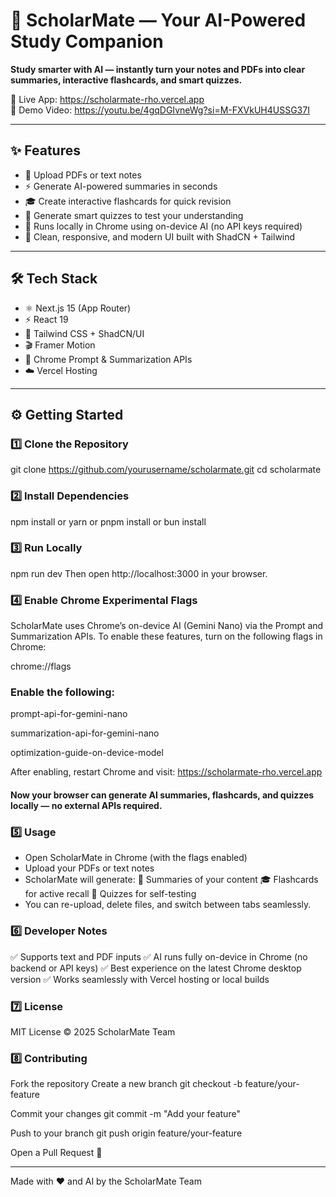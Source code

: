 # 🧠 ScholarMate — Your AI-Powered Study Companion

**Study smarter with AI — instantly turn your notes and PDFs into clear summaries, interactive flashcards, and smart quizzes.**

🚀 Live App: https://scholarmate-rho.vercel.app  
🎥 Demo Video: https://youtu.be/4gqDGIvneWg?si=M-FXVkUH4USSG37I

---

## ✨ Features
- 📄 Upload PDFs or text notes  
- ⚡ Generate AI-powered summaries in seconds  
- 🎓 Create interactive flashcards for quick revision  
- 🧩 Generate smart quizzes to test your understanding  
- 💾 Runs locally in Chrome using on-device AI (no API keys required)  
- 🎨 Clean, responsive, and modern UI built with ShadCN + Tailwind  

---

## 🛠️ Tech Stack
- ⚛️ Next.js 15 (App Router)  
- ⚡ React 19  
- 🎨 Tailwind CSS + ShadCN/UI  
- 🎬 Framer Motion  
- 🧠 Chrome Prompt & Summarization APIs  
- ☁️ Vercel Hosting  

---

## ⚙️ Getting Started

### 1️⃣ Clone the Repository
git clone https://github.com/yourusername/scholarmate.git
cd scholarmate

### 2️⃣ Install Dependencies
npm install
or
yarn
or
pnpm install
or
bun install

### 3️⃣ Run Locally
npm run dev
Then open http://localhost:3000 in your browser.

### 4️⃣ Enable Chrome Experimental Flags
ScholarMate uses Chrome’s on-device AI (Gemini Nano) via the Prompt and Summarization APIs.
To enable these features, turn on the following flags in Chrome:

chrome://flags

### Enable the following:
prompt-api-for-gemini-nano

summarization-api-for-gemini-nano

optimization-guide-on-device-model

After enabling, restart Chrome and visit:
https://scholarmate-rho.vercel.app

#### Now your browser can generate AI summaries, flashcards, and quizzes locally — no external APIs required.

### 5️⃣ Usage
- Open ScholarMate in Chrome (with the flags enabled)
- Upload your PDFs or text notes
- ScholarMate will generate:
       🧠 Summaries of your content
       🎓 Flashcards for active recall
       🧩 Quizzes for self-testing
- You can re-upload, delete files, and switch between tabs seamlessly.

### 6️⃣ Developer Notes
✅ Supports text and PDF inputs
✅ AI runs fully on-device in Chrome (no backend or API keys)
✅ Best experience on the latest Chrome desktop version
✅ Works seamlessly with Vercel hosting or local builds

### 7️⃣ License
MIT License © 2025 ScholarMate Team

### 8️⃣ Contributing
Fork the repository
Create a new branch
git checkout -b feature/your-feature

Commit your changes
git commit -m "Add your feature"

Push to your branch
git push origin feature/your-feature

Open a Pull Request 🎉

---

Made with ❤️ and AI by the ScholarMate Team
